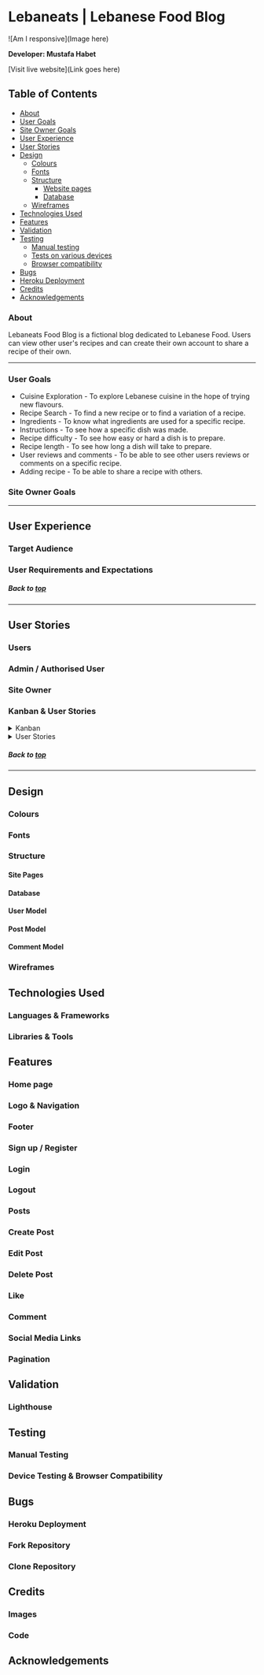# Lebaneats | Lebanese Food Blog

![Am I responsive](Image here)

**Developer: Mustafa Habet**

[Visit live website](Link goes here)

## Table of Contents
 - [About](#about)
 - [User Goals](#user-goals)
 - [Site Owner Goals](#site-owner-goals)
 - [User Experience](#user-experience)
 - [User Stories](#user-stories)
 - [Design](#design)
    - [Colours](#colours)
    - [Fonts](#fonts)
    - [Structure](#structure)
      - [Website pages](#website-pages)
      - [Database](#database)
    - [Wireframes](#wireframes)
- [Technologies Used](#technologies-used)
- [Features](#features)
- [Validation](#validation)
- [Testing](#testing)
    - [Manual testing](#manual-testing)
    - [Tests on various devices](#tests-on-various-devices)
    - [Browser compatibility](#browser-compatibility)
- [Bugs](#bugs)
- [Heroku Deployment](#heroku-deployment)
- [Credits](#credits)
- [Acknowledgements](#acknowledgements)

### About
Lebaneats Food Blog is a fictional blog dedicated to Lebanese Food. Users can view other user's recipes and can create their own account to share a recipe of their own.
<hr>

### User Goals

- Cuisine Exploration - To explore Lebanese cuisine in the hope of trying new flavours.
- Recipe Search - To find a new recipe or to find a variation of a recipe.
- Ingredients - To know what ingredients are used for a specific recipe.
- Instructions - To see how a specific dish was made.
- Recipe difficulty - To see how easy or hard a dish is to prepare.
- Recipe length - To see how long a dish will take to prepare.
- User reviews and comments - To be able to see other users reviews or comments on a specific recipe.
- Adding recipe - To be able to share a recipe with others.

### Site Owner Goals
<hr>

## User Experience

### Target Audience

### User Requirements and Expectations

##### Back to [top](#table-of-contents)
<hr>

## User Stories

### Users

### Admin / Authorised User

### Site Owner

### Kanban & User Stories

<details><summary>Kanban</summary>
[images go here]
</details>

<details><summary>User Stories</summary>
[images go here]
</details>

##### Back to [top](#table-of-contents)
<hr>

## Design

### Colours

### Fonts

### Structure

#### Site Pages

#### Database

#### User Model

#### Post Model

#### Comment Model

### Wireframes

## Technologies Used

### Languages & Frameworks

### Libraries & Tools

## Features

### Home page

### Logo & Navigation

### Footer

### Sign up / Register

### Login

### Logout

### Posts

### Create Post

### Edit Post

### Delete Post

### Like

### Comment

### Social Media Links

### Pagination

## Validation

### Lighthouse

## Testing

### Manual Testing

### Device Testing & Browser Compatibility

## Bugs

### Heroku Deployment

### Fork Repository

### Clone Repository

## Credits

### Images

### Code

## Acknowledgements